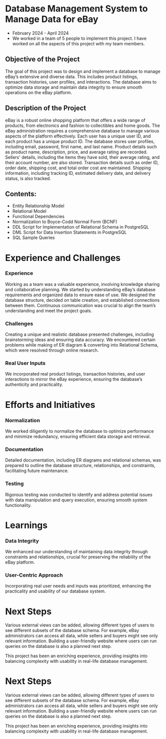 # Database Management System to Manage Data for eBay
- February 2024 - April 2024
- We worked in a team of 5 people to implement this project. I have worked on all the aspects of this project with my team members.

## Objective of the Project
The goal of this project was to design and implement a database to manage eBay’s extensive and diverse data. This includes product listings, transaction histories, user profiles, and interactions. The database aims to optimize data storage and maintain data integrity to ensure smooth operations on the eBay platform.

## Description of the Project
eBay is a robust online shopping platform that offers a wide range of products, from electronics and fashion to collectibles and home goods. The eBay administration requires a comprehensive database to manage various aspects of the platform effectively.
Each user has a unique user ID, and each product has a unique product ID. The database stores user profiles, including email, password, first name, and last name. Product details such as product name, description, price, and average rating are recorded. Sellers' details, including the items they have sold, their average rating, and their account number, are also stored.
Transaction details such as order ID, order date, shipping cost, and total order cost are maintained. Shipping information, including tracking ID, estimated delivery date, and delivery status, is also tracked.

## Contents:
- Entity Relationship Model
- Relational Model
- Functional Dependencies
- Normalization to Boyce-Codd Normal Form (BCNF)
- DDL Script for Implementation of Relational Schema in PostgreSQL
- DML Script for Data Insertion Statements in PostgreSQL
- SQL Sample Queries

# Experience and Challenges
### Experience
Working as a team was a valuable experience, involving knowledge sharing and collaborative planning. We started by understanding eBay’s database requirements and organized data to ensure ease of use. We designed the database structure, decided on table creation, and established connections between them. Continuous communication was crucial to align the team’s understanding and meet the project goals.

### Challenges
Creating a unique and realistic database presented challenges, including brainstorming ideas and ensuring data accuracy. We encountered certain problems while making of ER diagram & converting into Relational Schema, which were resolved through online research.

### Real User Inputs
We incorporated real product listings, transaction histories, and user interactions to mirror the eBay experience, ensuring the database’s authenticity and practicality.

# Efforts and Initiatives
### Normalization
We worked diligently to normalize the database to optimize performance and minimize redundancy, ensuring efficient data storage and retrieval.

### Documentation
Detailed documentation, including ER diagrams and relational schemas, was prepared to outline the database structure, relationships, and constraints, facilitating future maintenance.

### Testing
Rigorous testing was conducted to identify and address potential issues with data manipulation and query execution, ensuring smooth system functionality.

# Learnings
### Data Integrity
We enhanced our understanding of maintaining data integrity through constraints and relationships, crucial for preserving the reliability of the eBay platform.

### User-Centric Approach
Incorporating real user needs and inputs was prioritized, enhancing the practicality and usability of our database system.

# Next Steps
Various external views can be added, allowing different types of users to see different subsets of the database schema. For example, eBay administrators can access all data, while sellers and buyers might see only relevant information. Building a user-friendly website where users can run queries on the database is also a planned next step.

This project has been an enriching experience, providing insights into balancing complexity with usability in real-life database management.

# Next Steps
Various external views can be added, allowing different types of users to see different subsets of the database schema. For example, eBay administrators can access all data, while sellers and buyers might see only relevant information. Building a user-friendly website where users can run queries on the database is also a planned next step.

This project has been an enriching experience, providing insights into balancing complexity with usability in real-life database management.
